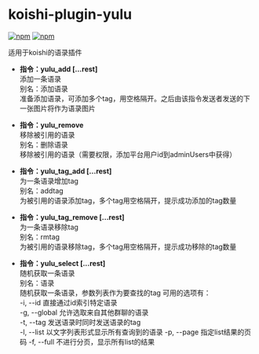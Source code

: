 # koishi-plugin-yulu

[![npm](https://img.shields.io/npm/v/koishi-plugin-yulu?style=flat-square)](https://www.npmjs.com/package/koishi-plugin-yulu)
[![npm](https://img.shields.io/npm/v/koishi-plugin-yulu-satori?style=flat-square)](https://www.npmjs.com/package/koishi-plugin-yulu-satori)

适用于koishi的语录插件

- **指令：yulu_add [...rest]**  
添加一条语录  
别名：添加语录  
准备添加语录，可添加多个tag，用空格隔开。之后由该指令发送者发送的下一张图片将作为语录图片

- **指令：yulu_remove**  
移除被引用的语录  
别名：删除语录  
移除被引用的语录（需要权限，添加平台用户id到adminUsers中获得）   

- **指令：yulu_tag_add [...rest]**  
为一条语录增加tag  
别名：addtag  
为被引用的语录添加tag，多个tag用空格隔开，提示成功添加的tag数量  

- **指令：yulu_tag_remove [...rest]**  
为一条语录移除tag  
别名：rmtag  
为被引用的语录移除tag，多个tag用空格隔开，提示成功移除的tag数量  

- **指令：yulu_select [...rest]**  
随机获取一条语录  
别名：语录  
随机获取一条语录，参数列表作为要查找的tag
可用的选项有：  
    -i, --id  直接通过id索引特定语录  
    -g, --global  允许选取来自其他群聊的语录  
    -t, --tag  发送语录时同时发送语录的tag  
    -l, --list  以文字列表形式显示所有查询到的语录
      -p, --page  指定list结果的页码
      -f, --full  不进行分页，显示所有list的结果
